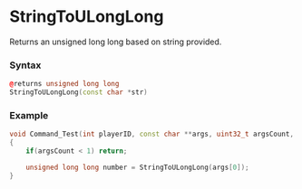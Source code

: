 # StringToULongLong

Returns an unsigned long long based on string provided.

### Syntax

```cpp
@returns unsigned long long
StringToULongLong(const char *str)
```

### Example

```cpp
void Command_Test(int playerID, const char **args, uint32_t argsCount, bool silent)
{
    if(argsCount < 1) return;

    unsigned long long number = StringToULongLong(args[0]);
}
```